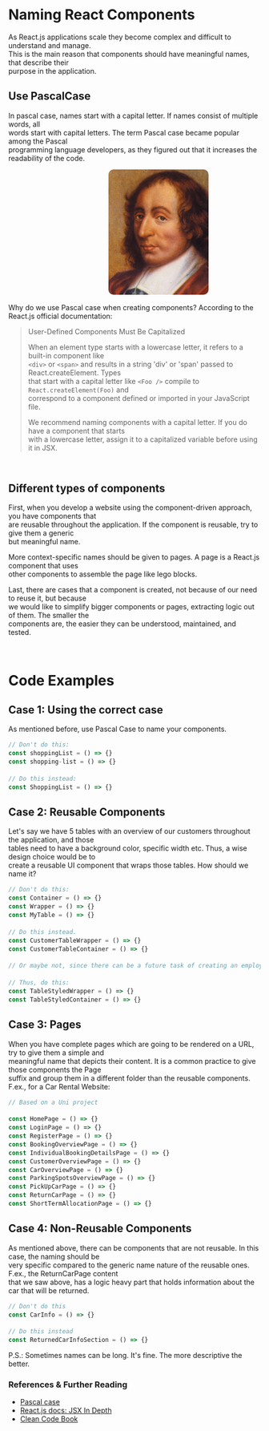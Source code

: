 # Naming React Components

As React.js applications scale they become complex and difficult to understand and manage.\
This is the main reason that components should have meaningful names, that describe their\
purpose in the application.

## Use PascalCase

In pascal case, names start with a capital letter. If names consist of multiple words, all\
words start with capital letters. The term Pascal case became popular among the Pascal\
programming language developers, as they figured out that it increases the readability of the code.

<img style="width: 200px; border-radius: 10px; margin-left: 200px;" src="images/pascal.jpeg">

Why do we use Pascal case when creating components? According to the React.js official documentation: 


> User-Defined Components Must Be Capitalized
>
> When an element type starts with a lowercase letter, it refers to a built-in component like\
`<div>` or `<span>` and results in a string 'div' or 'span' passed to React.createElement. Types\
that start with a capital letter like `<Foo />` compile to `React.createElement(Foo)` and\
correspond to a component defined or imported in your JavaScript file.
>
> We recommend naming components with a capital letter. If you do have a component that starts\
with a lowercase letter, assign it to a capitalized variable before using it in JSX.

<br>

## Different types of components

First, when you develop a website using the component-driven approach, you have components that\
are reusable throughout the application. If the component is reusable, try to give them a generic\
but meaningful name.

More context-specific names should be given to pages. A page is a React.js component that uses\
other components to assemble the page like lego blocks.

Last, there are cases that a component is created, not because of our need to reuse it, but because\
we would like to simplify bigger components or pages, extracting logic out of them. The smaller the\
components are, the easier they can be understood, maintained, and tested.

<br>

# Code Examples

## Case 1: Using the correct case

As mentioned before, use Pascal Case to name your components.

```js
// Don't do this: 
const shoppingList = () => {}
const shopping-list = () => {}

// Do this instead: 
const ShoppingList = () => {}
```

## Case 2: Reusable Components

Let's say we have 5 tables with an overview of our customers throughout the application, and those\
tables need to have a background color, specific width etc. Thus, a wise design choice would be to\
create a reusable UI component that wraps those tables. How should we name it?

```js
// Don't do this: 
const Container = () => {}
const Wrapper = () => {}
const MyTable = () => {}

// Do this instead.
const CustomerTableWrapper = () => {}
const CustomerTableContainer = () => {}

// Or maybe not, since there can be a future task of creating an employees table, which will have the same styling as the customer's table container.

// Thus, do this:
const TableStyledWrapper = () => {}
const TableStyledContainer = () => {}
```

## Case 3: Pages

When you have complete pages which are going to be rendered on a URL, try to give them a simple and\
meaningful name that depicts their content. It is a common practice to give those components the Page\
suffix and group them in a different folder than the reusable components. F.ex., for a Car Rental Website:

```js
// Based on a Uni project

const HomePage = () => {}
const LoginPage = () => {}
const RegisterPage = () => {}
const BookingOverviewPage = () => {}
const IndividualBookingDetailsPage = () => {}
const CustomerOverviewPage = () => {}
const CarOverviewPage = () => {}
const ParkingSpotsOverviewPage = () => {}
const PickUpCarPage = () => {}
const ReturnCarPage = () => {}
const ShortTermAllocationPage = () => {}
```

## Case 4: Non-Reusable Components

As mentioned above, there can be components that are not reusable. In this case, the naming should be\
very specific compared to the generic name nature of the reusable ones. F.ex., the ReturnCarPage content\
that we saw above, has a logic heavy part that holds information about the car that will be returned.

```js
// Don't do this
const CarInfo = () => {}

// Do this instead
const ReturnedCarInfoSection = () => {}
```

P.S.: Sometimes names can be long. It's fine. The more descriptive the better.

### References & Further Reading

- [Pascal case](https://www.theserverside.com/definition/Pascal-case#:~:text=The%20term%20Pascal%20case%20was,improved%20the%20readability%20of%20code.)
- [React.js docs: JSX In Depth](https://reactjs.org/docs/jsx-in-depth.html)
- [Clean Code Book](https://www.oreilly.com/library/view/clean-code-a/9780136083238/)